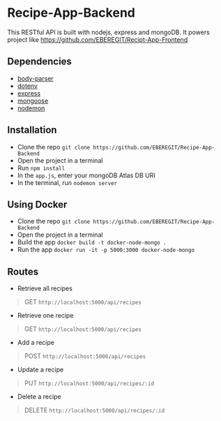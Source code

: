 # Recipe-App-Backend
This RESTful API is built with nodejs, express and mongoDB. It powers project like https://github.com/EBEREGIT/Recipt-App-Frontend

## Dependencies
- [body-parser](https://www.npmjs.com/package/body-parser)
- [dotenv](https://www.npmjs.com/package/dotenv)
- [express](https://www.npmjs.com/package/express)
- [mongoose](https://www.npmjs.com/package/mongoose)
- [nodemon](https://www.npmjs.com/package/nodemon)

## Installation
- Clone the repo ``git clone https://github.com/EBEREGIT/Recipe-App-Backend``
- Open the project in a terminal
- Run ``npm install``
- In the ``app.js``, enter your mongoDB Atlas DB URI
- In the terminal, run ``nodemon server``

## Using Docker
- Clone the repo ``git clone https://github.com/EBEREGIT/Recipe-App-Backend``
- Open the project in a terminal
- Build the app ``docker build -t docker-node-mongo .``
- Run the app ``docker run -it -p 5000:3000 docker-node-mongo``

## Routes
- Retrieve all recipes 
> GET ``http://localhost:5000/api/recipes``

- Retrieve one recipe
> GET ``http://localhost:5000/api/recipes``

- Add a recipe
> POST ``http://localhost:5000/api/recipes``

- Update a recipe
> PUT ``http://localhost:5000/api/recipes/:id``

- Delete a recipe
> DELETE ``http://localhost:5000/api/recipes/:id``
